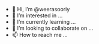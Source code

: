 - 👋 Hi, I’m @weerasooriy
- 👀 I’m interested in ...
- 🌱 I’m currently learning ...
- 💞️ I’m looking to collaborate on ...
- 📫 How to reach me ...

<!---
weerasooriy/weerasooriy is a ✨ special ✨ repository because its `README.md` (this file) appears on your GitHub profile.
You can click the Preview link to take a look at your changes.
--->
